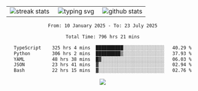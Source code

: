 <div align="center">
  <table style="border: none;" border="0" cellspacing="0" cellpadding="0">
    <tr>
      <td align="center" width="33%">
        <img src="https://github-readme-streak-stats.herokuapp.com/?user=kurtismassey&theme=tokyonight&hide_border=true" alt="streak stats" />
      </td>
      <td align="center" width="33%">
        <img src="https://readme-typing-svg.herokuapp.com/?font=Fira+Code&weight=600&size=15&duration=4000&pause=1000&color=00FF00&center=true&vCenter=true&random=false&width=150&lines=Hey%2C+I%27m+Kurtis!" alt="typing svg" />
      </td>
      <td align="center" width="33%">
        <img src="https://github-readme-stats.vercel.app/api?username=kurtismassey&show_icons=true&theme=tokyonight&hide_title=true" alt="github stats" />
      </td>
    </tr>
  </table>
</div>
<div align="center">

<!--START_SECTION:waka-->

```txt
From: 10 January 2025 - To: 23 July 2025

Total Time: 796 hrs 21 mins

TypeScript    325 hrs 4 mins  ██████████░░░░░░░░░░░░░░░   40.29 %
Python        306 hrs 2 mins  █████████▒░░░░░░░░░░░░░░░   37.93 %
YAML          48 hrs 38 mins  █▓░░░░░░░░░░░░░░░░░░░░░░░   06.03 %
JSON          23 hrs 41 mins  ▓░░░░░░░░░░░░░░░░░░░░░░░░   02.94 %
Bash          22 hrs 15 mins  ▓░░░░░░░░░░░░░░░░░░░░░░░░   02.76 %
```

<!--END_SECTION:waka-->

  <img src="https://github-readme-activity-graph.vercel.app/graph?username=kurtismassey&theme=tokyo-night&hide_border=true&custom_title=Contribution%20Graph" />

</div>